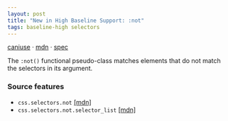 ```yaml
---
layout: post
title: "New in High Baseline Support: :not"
tags: baseline-high selectors
---
```


[caniuse](https://caniuse.com/?search=not) · [mdn](https://developer.mozilla.org/en-US/search?q=:not) · [spec](https://drafts.csswg.org/selectors-4/#negation)

The `:not()` functional pseudo-class matches elements that do not match the selectors in its argument.

### Source features

- ``css.selectors.not`` [[mdn]](https://developer.mozilla.org/en-US/search?q=css.selectors.not)
- ``css.selectors.not.selector_list`` [[mdn]](https://developer.mozilla.org/en-US/search?q=css.selectors.not.selector_list)
